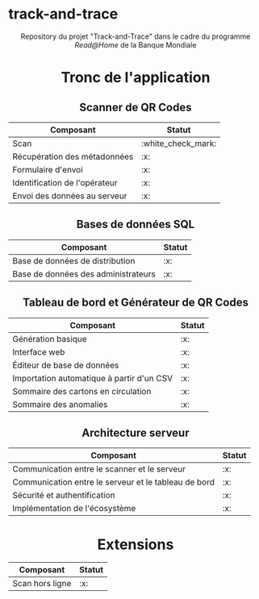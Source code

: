 <h1 id="track-and-trace">track-and-trace</h1>
<div align="center">
<p>Repository du projet "Track-and-Trace" dans le cadre du programme <i>Read@Home</i> de la Banque Mondiale</p>
<h1 id="tronc-de-l-application">Tronc de l&#39;application</h1>
<h2 id="scanner-de-qr-codes">Scanner de QR Codes</h2>
<table>
	<thead>
		<tr>
			<th>Composant</th>
			<th>Statut</th>
		</tr>
	</thead>
	<tbody>
		<tr>
			<td>Scan</td>
			<td>:white_check_mark:</td>
		</tr>
		<tr>
			<td>Récupération des métadonnées</td>
			<td>:x:</td>
		</tr>
		<tr>
			<td>Formulaire d&#39;envoi</td>
			<td>:x:</td>
		</tr>
		<tr>
			<td>Identification de l&#39;opérateur</td>
			<td>:x:</td>
		</tr>
		<tr>
			<td>Envoi des données au serveur</td>
			<td>:x:</td>
		</tr>
	</tbody>
</table>
<h2 id="bases-de-donn-es-sql">Bases de données SQL</h2>
<table>
	<thead>
		<tr>
			<th>Composant</th>
			<th>Statut</th>
		</tr>
	</thead>
	<tbody>
		<tr>
			<td>Base de données de distribution</td>
			<td>:x:</td>
		</tr>
		<tr>
			<td>Base de données des administrateurs</td>
			<td>:x:</td>
		</tr>
	</tbody>
</table>
<h2 id="tableau-de-bord-et-g-n-rateur-de-qr-codes">Tableau de bord et Générateur de QR Codes</h2>
<table>
	<thead>
		<tr>
			<th>Composant</th>
			<th>Statut</th>
		</tr>
	</thead>
	<tbody>
		<tr>
			<td>Génération basique</td>
			<td>:x:</td>
		</tr>
		<tr>
			<td>Interface web</td>
			<td>:x:</td>
		</tr>
		<tr>
			<td>Éditeur de base de données</td>
			<td>:x:</td>
		</tr>
		<tr>
			<td>Importation automatique à partir d&#39;un CSV</td>
			<td>:x:</td>
		</tr>
		<tr>
			<td>Sommaire des cartons en circulation</td>
			<td>:x:</td>
		</tr>
		<tr>
			<td>Sommaire des anomalies</td>
			<td>:x:</td>
		</tr>
	</tbody>
</table>
<h2 id="architecture-serveur">Architecture serveur</h2>
<table>
	<thead>
		<tr>
			<th>Composant</th>
			<th>Statut</th>
		</tr>
	</thead>
	<tbody>
		<tr>
			<td>Communication entre le scanner et le serveur</td>
			<td>:x:</td>
		</tr>
		<tr>
			<td>Communication entre le serveur et le tableau de bord</td>
			<td>:x:</td>
		</tr>
		<tr>
			<td>Sécurité et authentification</td>
			<td>:x:</td>
		</tr>
		<tr>
			<td>Implémentation de l&#39;écosystème</td>
			<td>:x:</td>
		</tr>
	</tbody>
</table>
<h1 id="extensions">Extensions</h1>
<table>
	<thead>
		<tr>
			<th>Composant</th>
			<th>Statut</th>
		</tr>
	</thead>
	<tbody>
		<tr>
			<td>Scan hors ligne</td>
			<td>:x:</td>
		</tr>
	</tbody>
</table>
</div>
